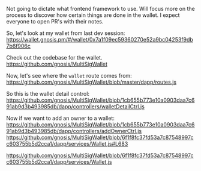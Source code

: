 Not going to dictate what frontend framework to use. Will focus more on the process to discover how certain things are done in the wallet. I expect everyone to open PR's with their notes.

So, let's look at my wallet from last dev session: https://wallet.gnosis.pm/#/wallet/0x7a1f09ec59360270e52a9bc04253f9db7b6f906c

Check out the codebase for the wallet.
https://github.com/gnosis/MultiSigWallet

Now, let's see where the `wallet` route comes from:
https://github.com/gnosis/MultiSigWallet/blob/master/dapp/routes.js

So this is the wallet detail control:
https://github.com/gnosis/MultiSigWallet/blob/1cb655b773e10a0903daa7c691ab9d3b493985db/dapp/controllers/walletDetailCtrl.js

Now if we want to add an owner to a wallet:
https://github.com/gnosis/MultiSigWallet/blob/1cb655b773e10a0903daa7c691ab9d3b493985db/dapp/controllers/addOwnerCtrl.js
https://github.com/gnosis/MultiSigWallet/blob/6f1f8fc37fd53a7c87548997cc603755b5d2cca1/dapp/services/Wallet.js#L683


https://github.com/gnosis/MultiSigWallet/blob/6f1f8fc37fd53a7c87548997cc603755b5d2cca1/dapp/services/Wallet.js


